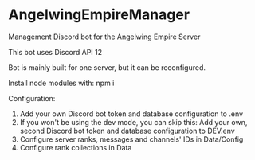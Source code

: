 # AngelwingEmpireManager
Management Discord bot for the Angelwing Empire Server

This bot uses Discord API 12

Bot is mainly built for one server, but it can be reconfigured.

Install node modules with: npm i

Configuration:
1. Add your own Discord bot token and database configuration to .env
2. If you won't be using the dev mode, you can skip this: Add your own, second Discord bot token and database configuration to DEV.env
3. Configure server ranks, messages and channels' IDs in Data/Config
4. Configure rank collections in Data
